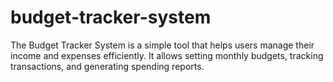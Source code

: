 # budget-tracker-system
The Budget Tracker System is a simple tool that helps users manage their income and expenses efficiently. It allows setting monthly budgets, tracking transactions, and generating spending reports.
